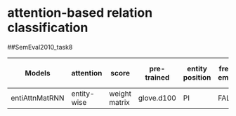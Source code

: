 # attention-based relation classification


##SemEval2010_task8

|Models|attention|score|pre-trained|entity position|freeze embed|monitor|batch size| official macro-F1| random search|
|------|---------|-----|-----------|---------------|------------|-------|----------|------------------|--------------|
|entiAttnMatRNN|entity-wise|weight matrix|glove.d100|PI|FALSE|val_acc|32| (running) 82.04%|103/200|

